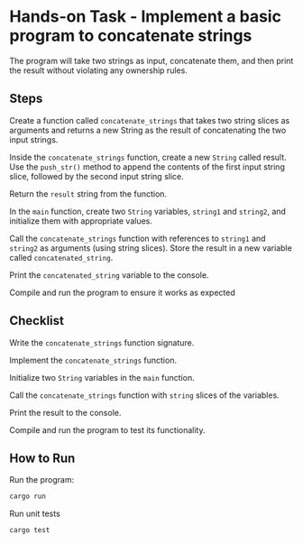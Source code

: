 # Hands-on Task - Implement a basic program to concatenate strings

The program will take two strings as input, concatenate them, and then print the result without violating any ownership rules.

## Steps

Create a function called `concatenate_strings` that takes two string slices as arguments and returns a new String as the result of concatenating the two input strings.


Inside the `concatenate_strings` function, create a new `String` called result. Use the `push_str()` method to append the contents of the first input string slice, followed by the second input string slice.


Return the `result` string from the function.


In the `main` function, create two `String` variables, `string1` and `string2`, and initialize them with appropriate values.


Call the `concatenate_strings` function with references to `string1` and `string2` as arguments (using string slices). Store the result in a new variable called `concatenated_string`.


Print the `concatenated_string` variable to the console.


Compile and run the program to ensure it works as expected

## Checklist

Write the `concatenate_strings` function signature.


Implement the `concatenate_strings` function.


Initialize two `String` variables in the `main` function.


Call the `concatenate_strings` function with `string` slices of the variables.


Print the result to the console.


Compile and run the program to test its functionality.

## How to Run

Run the program:

```sh
cargo run
```

Run unit tests

```sh
cargo test
```
